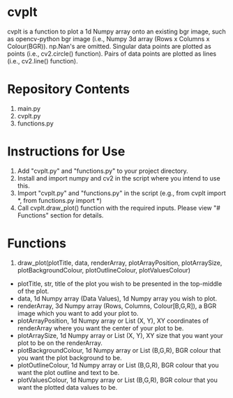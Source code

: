 # cvplt
cvplt is a function to plot a 1d Numpy array onto an existing bgr image, such as opencv-python bgr image (i.e., Numpy 3d array (Rows x Columns x Colour(BGR)).
np.Nan's are omitted. 
Singular data points are plotted as points (i.e., cv2.circle() function).
Pairs of data points are plotted as lines (i.e., cv2.line() function).

# Repository Contents
1. main.py
2. cvplt.py
3. functions.py

# Instructions for Use
1. Add "cvplt.py" and "functions.py" to your project directory.
2. Install and import numpy and cv2 in the script where you intend to use this.
3. Import "cvplt.py" and "functions.py" in the script (e.g., from cvplt import *, from functions.py import *)
4. Call cvplt.draw_plot() function with the required inputs. Please view "# Functions" section for details.

# Functions
1. draw_plot(plotTitle, data, renderArray, plotArrayPosition, plotArraySize, plotBackgroundColour, plotOutlineColour, plotValuesColour)
  - plotTitle, str, title of the plot you wish to be presented in the top-middle of the plot.
  - data, 1d Numpy array (Data Values), 1d Numpy array you wish to plot.
  - renderArray, 3d Numpy array (Rows, Columns, Colour[B,G,R]), a BGR image which you want to add your plot to.
  - plotArrayPosition, 1d Numpy array or List (X, Y), XY coordinates of renderArray where you want the center of your plot to be.
  - plotArraySize, 1d Numpy array or List (X, Y), XY size that you want your plot to be on the renderArray.
  - plotBackgroundColour, 1d Numpy array or List (B,G,R), BGR colour that you want the plot background to be.
  - plotOutlineColour, 1d Numpy array or List (B,G,R), BGR colour that you want the plot outline and text to be.
  - plotValuesColour, 1d Numpy array or List (B,G,R), BGR colour that you want the plotted data values to be.
